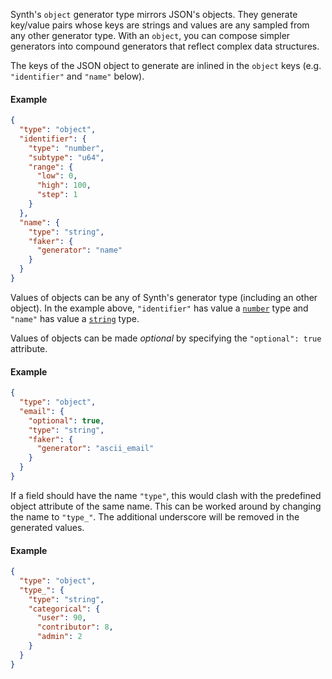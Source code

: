 Synth's `object` generator type mirrors JSON's objects. They generate key/value pairs whose keys are strings and values
are any sampled from any other generator type. With an `object`, you can compose simpler generators into compound
generators that reflect complex data structures.

The keys of the JSON object to generate are inlined in the `object` keys (e.g. `"identifier"` and `"name"` below).

#### Example

```json synth
{
  "type": "object",
  "identifier": {
    "type": "number",
    "subtype": "u64",
    "range": {
      "low": 0,
      "high": 100,
      "step": 1
    }
  },
  "name": {
    "type": "string",
    "faker": {
      "generator": "name"
    }
  }
}
```

Values of objects can be any of Synth's generator type (including an other object). In the example above, `"identifier"`
has value a [`number`](/content/number) type and `"name"` has value a [`string`](/content/string) type.

Values of objects can be made *optional* by specifying the `"optional": true` attribute.

#### Example
```json synth
{
  "type": "object",
  "email": {
    "optional": true,
    "type": "string",
    "faker": {
      "generator": "ascii_email"
    }
  }
}
```

If a field should have the name `"type"`, this would clash with the predefined object attribute of the same name.
This can be worked around by changing the name to `"type_"`. The additional underscore will be removed in the
generated values.

#### Example

```json synth
{
  "type": "object",
  "type_": {
    "type": "string",
    "categorical": {
      "user": 90,
      "contributor": 8,
      "admin": 2
    }
  }
}
```
